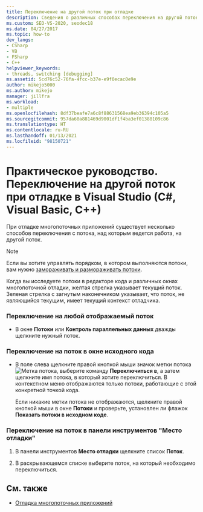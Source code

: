 ```yaml
---
title: Переключение на другой поток при отладке
description: Сведения о различных способах переключения на другой поток при отладке многопоточного приложения в Visual Studio.
ms.custom: SEO-VS-2020, seodec18
ms.date: 04/27/2017
ms.topic: how-to
dev_langs:
- CSharp
- VB
- FSharp
- C++
helpviewer_keywords:
- threads, switching [debugging]
ms.assetid: 5cd76c52-76fa-4fcc-b37e-e9f0ecac0e9e
author: mikejo5000
ms.author: mikejo
manager: jillfra
ms.workload:
- multiple
ms.openlocfilehash: 8df37beafe7a6c8f88631568ea9eb36394c105a5
ms.sourcegitcommit: 957da60a881469d9001df1f4ba3ef01388109c86
ms.translationtype: HT
ms.contentlocale: ru-RU
ms.lasthandoff: 01/13/2021
ms.locfileid: "98150721"
---
```

# <a name="how-to-switch-to-another-thread-while-debugging-in-visual-studio-c-visual-basic-c"></a>Практическое руководство. Переключение на другой поток при отладке в Visual Studio (C#, Visual Basic, C++)
При отладке многопоточных приложений существует несколько способов переключения с потока, над которым ведется работа, на другой поток.

> [!NOTE]
> Если вы хотите управлять порядком, в котором выполняются потоки, вам нужно [замораживать и размораживать потоки](../debugger/get-started-debugging-multithreaded-apps.md).

Когда вы исследуете потоки в редакторе кода и различных окнах многопоточной отладки, желтая стрелка указывает текущий поток. Зеленая стрелка с загнутым наконечником указывает, что поток, не являющийся текущим, имеет текущий контекст отладчика.

### <a name="to-switch-to-any-thread-that-appears"></a>Переключение на любой отображаемый поток

- В окне **Потоки** или **Контроль параллельных данных** дважды щелкните нужный поток.

### <a name="to-switch-to-a-thread-in-a-source-window"></a>Переключение на поток в окне исходного кода

- В поле слева щелкните правой кнопкой мыши значок метки потока ![Метка потока](../debugger/media/dbg-thread-marker.png "ThreadMarker"), выберите команду **Переключиться в**, а затем щелкните имя потока, в который хотите переключиться. В контекстном меню отображаются только потоки, работающие с этой конкретной точкой кода.

     Если никакие метки потока не отображаются, щелкните правой кнопкой мыши в окне **Потоки** и проверьте, установлен ли флажок **Показать потоки в исходном коде**.

### <a name="to-switch-to-a-thread-in-the-debug-location-toolbar"></a>Переключение на поток в панели инструментов "Место отладки"

1. В панели инструментов **Место отладки** щелкните список **Поток**.

2. В раскрывающемся списке выберите поток, на который необходимо переключиться.

## <a name="see-also"></a>См. также
- [Отладка многопоточных приложений](../debugger/debug-multithreaded-applications-in-visual-studio.md)

